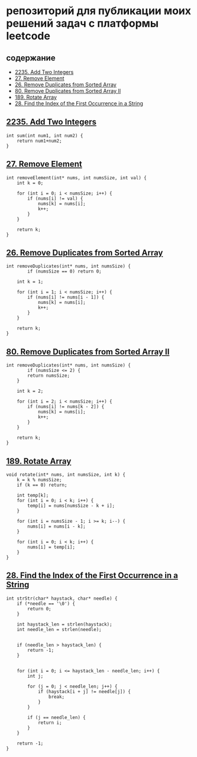 # репозиторий для публикации моих решений задач с платформы leetcode

## содержание
 - [2235. Add Two Integers](#2235-add-two-integers)
 - [27. Remove Element](#27-remove-element)
 - [26. Remove Duplicates from Sorted Array](#26-remove-duplicates-from-sorted-array)
 - [80. Remove Duplicates from Sorted Array II](#80-remove-duplicates-from-sorted-array-ii)
 - [189. Rotate Array](#189-rotate-array)
 - [28. Find the Index of the First Occurrence in a String](#28-find-the-index-of-the-first-occurrence-in-a-string)

## [2235. Add Two Integers](https://leetcode.com/problems/add-two-integers/description/)
```
int sum(int num1, int num2) {
    return num1+num2;
}
```

## [27. Remove Element](https://leetcode.com/problems/remove-element/description/)
```
int removeElement(int* nums, int numsSize, int val) {
    int k = 0;

    for (int i = 0; i < numsSize; i++) {
        if (nums[i] != val) {
            nums[k] = nums[i];
            k++;
        }
    }

    return k;
}
```

## [26. Remove Duplicates from Sorted Array](https://leetcode.com/problems/remove-duplicates-from-sorted-array/description/)
```
int removeDuplicates(int* nums, int numsSize) {
        if (numsSize == 0) return 0;

    int k = 1;
    
    for (int i = 1; i < numsSize; i++) {
        if (nums[i] != nums[i - 1]) {
            nums[k] = nums[i];
            k++;
        }
    }
    
    return k;
}
```

## [80. Remove Duplicates from Sorted Array II](https://leetcode.com/problems/remove-duplicates-from-sorted-array-ii/description/)
```
int removeDuplicates(int* nums, int numsSize) {
        if (numsSize <= 2) {
        return numsSize;
    }

    int k = 2;

    for (int i = 2; i < numsSize; i++) {
        if (nums[i] != nums[k - 2]) {
            nums[k] = nums[i];
            k++;
        }
    }

    return k;
}
```

## [189. Rotate Array](https://leetcode.com/problems/rotate-array/description/)
```
void rotate(int* nums, int numsSize, int k) {
    k = k % numsSize;
    if (k == 0) return;

    int temp[k];
    for (int i = 0; i < k; i++) {
        temp[i] = nums[numsSize - k + i];
    }

    for (int i = numsSize - 1; i >= k; i--) {
        nums[i] = nums[i - k];
    }

    for (int i = 0; i < k; i++) {
        nums[i] = temp[i];
    }
}
```

## [28. Find the Index of the First Occurrence in a String](https://leetcode.com/problems/find-the-index-of-the-first-occurrence-in-a-string/description/)
```
int strStr(char* haystack, char* needle) {
    if (*needle == '\0') {
        return 0;
    }
    
    int haystack_len = strlen(haystack);
    int needle_len = strlen(needle);
    

    if (needle_len > haystack_len) {
        return -1;
    }
    

    for (int i = 0; i <= haystack_len - needle_len; i++) {
        int j;

        for (j = 0; j < needle_len; j++) {
            if (haystack[i + j] != needle[j]) {
                break;
            }
        }

        if (j == needle_len) {
            return i;
        }
    }
    
    return -1;
}
```